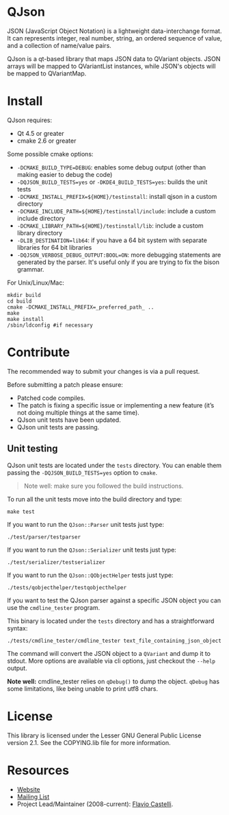 # QJson

JSON (JavaScript Object Notation) is a lightweight data-interchange format.
It can represents integer, real number, string, an ordered sequence of value, and a collection of name/value pairs.

QJson is a qt-based library that maps JSON data to QVariant objects.
JSON arrays will be mapped to QVariantList instances, while JSON's objects will be mapped to QVariantMap.

# Install

QJson requires:
  - Qt 4.5 or greater
  - cmake 2.6 or greater

Some possible cmake options:
  - `-DCMAKE_BUILD_TYPE=DEBUG`: enables some debug output (other than making
     easier to debug the code)
  - `-DQJSON_BUILD_TESTS=yes` or `-DKDE4_BUILD_TESTS=yes`: builds the unit tests
  - `-DCMAKE_INSTALL_PREFIX=${HOME}/testinstall`: install qjson in a custom directory
  - `-DCMAKE_INCLUDE_PATH=${HOME}/testinstall/include`: include a custom include directory
  - `-DCMAKE_LIBRARY_PATH=${HOME}/testinstall/lib`: include a custom library directory
  - `-DLIB_DESTINATION=lib64`: if you have a 64 bit system with separate
     libraries for 64 bit libraries
  - `-DQJSON_VERBOSE_DEBUG_OUTPUT:BOOL=ON`: more debugging statements are
     generated by the parser. It's useful only if you are trying to fix
     the bison grammar.

For Unix/Linux/Mac:

    mkdir build
    cd build
    cmake -DCMAKE_INSTALL_PREFIX=_preferred_path_ ..
    make
    make install
    /sbin/ldconfig #if necessary

# Contribute

The recommended way to submit your changes is via a pull request.

Before submitting a patch please ensure:

  * Patched code compiles.
  * The patch is fixing a specific issue or implementing a new feature
    (it’s not doing multiple things at the same time).
  * QJson unit tests have been updated.
  * QJson unit tests are passing.

## Unit testing

QJson unit tests are located under the `tests` directory. You can enable them
passing the `-DQJSON_BUILD_TESTS=yes` option to `cmake`.

> Note well: make sure you followed the build instructions.


To run all the unit tests move into the build directory and type:

```
make test
```

If you want to run the `QJson::Parser` unit tests just type:

```
./test/parser/testparser
```

If you want to run the `QJson::Serializer` unit tests just type:

```
./test/serializer/testserializer
```

If you want to run the `QJson::QObjectHelper` tests just type:

```
./tests/qobjecthelper/testqobjecthelper
```

If you want to test the QJson parser against a specific JSON object you can
use the `cmdline_tester` program.

This binary is located under the `tests` directory and has a
straightforward syntax:

```
./tests/cmdline_tester/cmdline_tester text_file_containing_json_object
```

The command will convert the JSON object to a `QVariant` and dump it to stdout.
More options are available via cli options, just checkout the `--help` output.


**Note well:** cmdline_tester relies on `qDebug()` to dump the object. `qDebug`
has some limitations, like being unable to print utf8 chars.

# License

This library is licensed under the Lesser GNU General Public License version 2.1.
See the COPYING.lib file for more information.

# Resources

* [Website](http://qjson.sourceforge.net/)
* [Mailing List](https://lists.sourceforge.net/mailman/listinfo/qjson-devel)
* Project Lead/Maintainer (2008-current): [Flavio Castelli](mailto:flavio@castelli.name).
